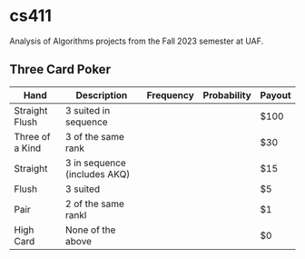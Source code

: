 # cs411
Analysis of Algorithms projects from the Fall 2023 semester at UAF.

## Three Card Poker
| Hand | Description | Frequency | Probability | Payout |
|--------|--------|--------|--------|--------|
| Straight Flush | 3 suited in sequence | | | $100 |
| Three of a Kind | 3 of the same rank |  | | $30 |
| Straight | 3 in sequence (includes AKQ) | | | $15 |
| Flush | 3 suited | | | $5 |
| Pair | 2 of the same rankl |  | | $1 | 
| High Card | None of the above | | | $0 | 
